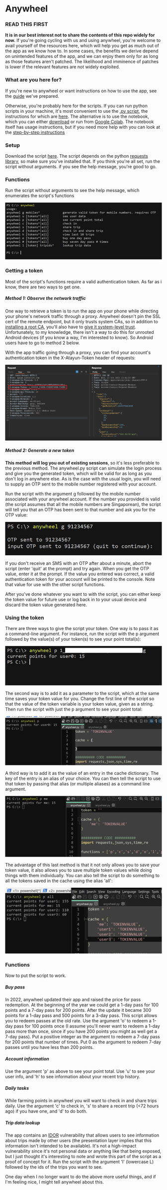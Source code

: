# Anywheel

### READ THIS FIRST
**It is in our best interest not to share the contents of this repo widely for now.** If you're going cycling with us and using anywheel, you're welcome to avail yourself of the resources here, which will help you get as much out of the app as we know how to. In some cases, the benefits we derive depend on unintended features of the app, and we can enjoy them only for as long as those features aren't patched. The likelihood and imminence of patches is lower if the relevant features are not widely exploited.

### What are you here for?
If you're new to anywheel or want instructions on how to use the app, see the [guide](first-steps.pdf) we've prepared.

Otherwise, you're probably here for the scripts. If you can run python scripts in your machine, it's most convenient to use the [.py script](anywheel.py), the instructions for which are [here](#python). The alternative is to use the notebook, which you can either [download](anywheel.ipynb) or run from [Google Colab](https://colab.research.google.com/drive/1m0o6RYJmMoLG2Mzl7RHIGr0YojsdAke9). The notebook itself has usage instructions, but if you need more help with you can look at the [step-by-step instructions](ipynb-instructions.pdf)

<a name="python"/>

### Setup
Download the script [here](anywheel.py). The script depends on the python [requests library](https://pypi.org/project/requests/), so make sure you've installed that. If you think you're all set, run the script without arguments. if you see the help message, you're good to go.

### Functions
Run the script without arguments to see the help message, which enumerates the script's functions

![help message](img/help-msg.png)

### Getting a token
Most of the script's functions require a valid authentication token. As far as i know, there are two ways to get one.

##### Method 1: Observe the network traffic
One way to retrieve a token is to run the app on your phone while directing your phone's network traffic through a proxy. Anywheel doesn't pin the SSL cert of the remote endpoint, but it only trusts system CAs, so in addition to [installing a root CA](https://portswigger.net/burp/documentation/desktop/external-browser-config/certificate), you'll also have to [give it system-level trust](https://support.apple.com/en-nz/HT204477). Unfortunately, to my knowledge, there isn't a way to do this for unrooted Android devices (if you know a way, I'm interested to know). So Android users have to go to method 2 below.

With the app traffic going through a proxy, you can find your account's authentication token in the X-Atayun-Token header of requests:

![token in traffic](img/traffic-token.png)

##### Method 2: Generate a new token
**This method will log you out of existing sessions**, so it's less preferable to the previous method. The anywheel.py script can simulate the login process and give you the generated token, which will be valid for as long as you don't log in anywhere else. As is the case with the usual login, you will need to supply an OTP sent to the mobile number registered with your account.

Run the script with the argument g followed by the mobile number associated with your anywheel account. If the number you provided is valid (the script assumes that all the mobile numbers are Singaporean), the script will tell you that an OTP has been sent to that number and ask you for the OTP value:

![token in traffic](img/token-gen-1.png)

If you don't receive an SMS with an OTP after about a minute, abort the script (enter 'quit' at the prompt) and try again. When you get the OTP value, enter it at the prompt. If the value you entered was correct, a valid authentication token for your account will be printed to the console. Note that value for use with the other script functions.

After you've done whatever you want to with the script, you can either keep the token value for future use or log back in to your usual device and discard the token value generated here.

### Using the token
There are three ways to give the script your token. One way is to pass it as a command-line argument. For instance, run the script with the p argument followed by the value(s) of your token(s) to see your point total(s):

![token as clarg](img/token-clarg.png)

The second way is to add it as a parameter to the script, which at the same time saves your token value for you. Change the first line of the script so that the value of the token variable is your token value, given as a string. Then run the script with just the p argument to see your point total:

![token as param val](img/token-val.png)

A third way is to add it as the value of an entry in the cache dictionary. The key of the entry is an alias of your choice. You can then tell the script to use that token by passing that alias (or multiple aliases) as a command line argument.

![token in cache](img/token-cache.png)

The advantage of this last method is that it not only allows you to save your token value, it also allows you to save multiple token values while doing things with them individually. You can also tell the script to do something to all the tokens saved in the cache using the alias 'all':

![all cache](img/token-all.png)

### Functions
Now to put the script to work.

##### Buy pass
In 2022, anywheel updated their app and raised the price for pass redemption. At the beginning of the year we could get a 1-day pass for 100 points and a 7-day pass for 200 points. After the update it became 300 points for a 1-day pass and 500 points for a 3-day pass. This script allows you to redeem passes at the old rate. Use the argument 'o' to redeem a 1-day pass for 100 points once (I assume you'll never want to redeem a 1-day pass more than once, since if you have 200 points you might as well get a 7-day pass). Put a positive integer as the argument to redeem a 7-day pass for 200 points that number of times. Put 0 as the argument to redeem 7-day passes until you have less than 200 points.

##### Account information
Use the argument 'p' as above to see your point total. Use 'u' to see your user info, and 'h' to see information about your recent trip history.

##### Daily tasks
While farming points in anywheel you will want to check in and share trips daily. Use the argument 'c' to check in, 's' to share a recent trip (<72 hours ago) if you have one, and 'd' to do both.

##### Trip data lookup
The app contains an [IDOR](https://portswigger.net/web-security/access-control/idor) vulnerability that allows users to see information about trips made by other users (the presentation layer implies that this information isn't intended to be available). It's not a high-impact vulnerability since it's not personal data or anything like that being exposed, but I just thought it's interesting to note and wrote this part of the script as a proof of concept for it. Run the script with the argument 'l' (lowercase L) followed by the ids of the trips you want to see.

One day when I no longer want to do the above more useful things, and if I'm feeling nice, I might tell anywheel about this.
